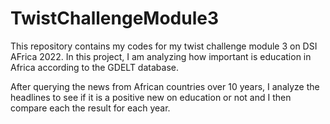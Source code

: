 # TwistChallengeModule3
This repository contains my codes  for my twist challenge module 3 on DSI AFrica 2022. In this project, I am analyzing how important is education in Africa according to the GDELT database. 

After querying the news from African countries over 10 years, I analyze the headlines to see if it is a positive new on education or not and I then compare each the result for each year.

